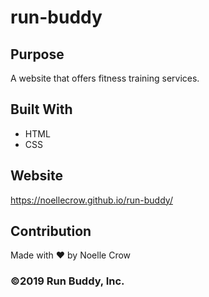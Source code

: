 # run-buddy

## Purpose
A website that offers fitness training services.

## Built With
* HTML
* CSS

## Website
https://noellecrow.github.io/run-buddy/

## Contribution
Made with ❤️ by Noelle Crow

### ©️2019 Run Buddy, Inc.
